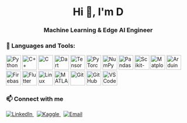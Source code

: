 <h1 align="center">Hi 👋, I'm D</h1>
<h3 align="center">Machine Learning & Edge AI Engineer</h3>

<h3 align="left">🧩 Languages and Tools:</h3>
<p align="left">
  <!-- Programming Languages -->
  <img src="https://cdn.jsdelivr.net/gh/devicons/devicon/icons/python/python-original.svg" alt="Python" width="40" height="40"/>
  <img src="https://cdn.jsdelivr.net/gh/devicons/devicon/icons/cplusplus/cplusplus-original.svg" alt="C++" width="40" height="40"/>
  <img src="https://cdn.jsdelivr.net/gh/devicons/devicon/icons/c/c-original.svg" alt="C" width="40" height="40"/>
  <img src="https://cdn.jsdelivr.net/gh/devicons/devicon/icons/dart/dart-original.svg" alt="Dart" width="40" height="40"/>

  <!-- AI / ML / Data Science -->
  <img src="https://cdn.jsdelivr.net/gh/devicons/devicon/icons/tensorflow/tensorflow-original.svg" alt="TensorFlow" width="40" height="40"/>
  <img src="https://cdn.jsdelivr.net/gh/devicons/devicon/icons/pytorch/pytorch-original.svg" alt="PyTorch" width="40" height="40"/>
  <img src="https://cdn.jsdelivr.net/gh/devicons/devicon/icons/numpy/numpy-original.svg" alt="NumPy" width="40" height="40"/>
  <img src="https://cdn.jsdelivr.net/gh/devicons/devicon/icons/pandas/pandas-original.svg" alt="Pandas" width="40" height="40"/>
  <img src="https://cdn.jsdelivr.net/gh/devicons/devicon/icons/scikitlearn/scikitlearn-original.svg" alt="Scikit-Learn" width="40" height="40"/>
  <img src="https://cdn.jsdelivr.net/gh/devicons/devicon/icons/matplotlib/matplotlib-original.svg" alt="Matplotlib" width="40" height="40"/>
  
  <!-- IoT / Embedded Systems -->
  <img src="https://cdn.jsdelivr.net/gh/devicons/devicon/icons/arduino/arduino-original.svg" alt="Arduino" width="40" height="40"/>
  <img src="https://cdn.jsdelivr.net/gh/devicons/devicon/icons/firebase/firebase-plain.svg" alt="Firebase" width="40" height="40"/>
  <img src="https://cdn.jsdelivr.net/gh/devicons/devicon/icons/flutter/flutter-original.svg" alt="Flutter" width="40" height="40"/>

  <!-- Tools / OS -->
  <img src="https://cdn.jsdelivr.net/gh/devicons/devicon/icons/linux/linux-original.svg" alt="Linux" width="40" height="40"/>
  <img src="https://cdn.jsdelivr.net/gh/devicons/devicon/icons/matlab/matlab-original.svg" alt="MATLAB" width="40" height="40"/>
  <img src="https://cdn.jsdelivr.net/gh/devicons/devicon/icons/git/git-original.svg" alt="Git" width="40" height="40"/>
  <img src="https://cdn.jsdelivr.net/gh/devicons/devicon/icons/github/github-original.svg" alt="GitHub" width="40" height="40"/>
  <img src="https://cdn.jsdelivr.net/gh/devicons/devicon/icons/vscode/vscode-original.svg" alt="VS Code" width="40" height="40"/>
</p>
<h3>📫 Connect with me</h3>
<p>
  <a href="https://www.linkedin.com/in/yourusername" target="_blank" rel="noopener">
    <img src="https://img.shields.io/badge/LinkedIn-blue?style=flat&logo=linkedin&logoColor=white" alt="LinkedIn"/>
  </a>
  &nbsp;
  <a href="https://www.kaggle.com/dhan0003" target="_blank" rel="noopener">
    <img src="https://img.shields.io/badge/Kaggle-black?style=flat&logo=kaggle&logoColor=white" alt="Kaggle"/>
  </a>
  &nbsp;
  <a href="mailto:dhanyashri2025@gmail.com" target="_blank" rel="noopener">
    <img src="https://img.shields.io/badge/Email-D14836?style=flat&logo=gmail&logoColor=white" alt="Email"/>
  </a>
</p>

